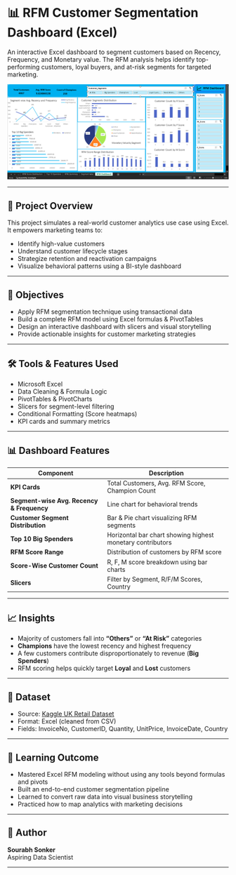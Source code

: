 # 📊 RFM Customer Segmentation Dashboard (Excel)

An interactive Excel dashboard to segment customers based on Recency, Frequency, and Monetary value. The RFM analysis helps identify top-performing customers, loyal buyers, and at-risk segments for targeted marketing.

![Dashboard Preview](https://github.com/Sourabh1710/RFM_Dashboard/blob/main/RFM%20Dashboard.png)

---

## 📌 Project Overview

This project simulates a real-world customer analytics use case using Excel. It empowers marketing teams to:

- Identify high-value customers
- Understand customer lifecycle stages
- Strategize retention and reactivation campaigns
- Visualize behavioral patterns using a BI-style dashboard

---

## 🎯 Objectives

- Apply RFM segmentation technique using transactional data
- Build a complete RFM model using Excel formulas & PivotTables
- Design an interactive dashboard with slicers and visual storytelling
- Provide actionable insights for customer marketing strategies

---

## 🛠 Tools & Features Used

- Microsoft Excel
- Data Cleaning & Formula Logic
- PivotTables & PivotCharts
- Slicers for segment-level filtering
- Conditional Formatting (Score heatmaps)
- KPI cards and summary metrics

---

## 📊 Dashboard Features

| Component | Description |
|----------|-------------|
| **KPI Cards** | Total Customers, Avg. RFM Score, Champion Count |
| **Segment-wise Avg. Recency & Frequency** | Line chart for behavioral trends |
| **Customer Segment Distribution** | Bar & Pie chart visualizing RFM segments |
| **Top 10 Big Spenders** | Horizontal bar chart showing highest monetary contributors |
| **RFM Score Range** | Distribution of customers by RFM score |
| **Score-Wise Customer Count** | R, F, M score breakdown using bar charts |
| **Slicers** | Filter by Segment, R/F/M Scores, Country |

---

## 📈 Insights

- Majority of customers fall into **“Others”** or **“At Risk”** categories
- **Champions** have the lowest recency and highest frequency
- A few customers contribute disproportionately to revenue (**Big Spenders**)
- RFM scoring helps quickly target **Loyal** and **Lost** customers

---

## 📁 Dataset

- Source: [Kaggle UK Retail Dataset](https://www.kaggle.com/datasets/carrie1/ecommerce-data)
- Format: Excel (cleaned from CSV)
- Fields: InvoiceNo, CustomerID, Quantity, UnitPrice, InvoiceDate, Country

---

## 📘 Learning Outcome

- Mastered Excel RFM modeling without using any tools beyond formulas and pivots
- Built an end-to-end customer segmentation pipeline
- Learned to convert raw data into visual business storytelling
- Practiced how to map analytics with marketing decisions

---


## 📌 Author

**Sourabh Sonker**  
Aspiring Data Scientist 

---
